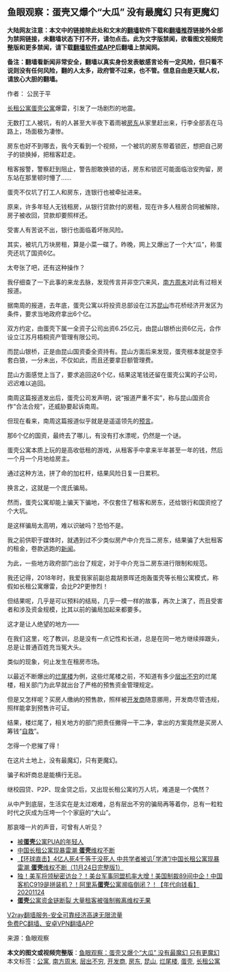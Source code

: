  <h2>鱼眼观察：蛋壳又爆个“大瓜” 没有最魔幻 只有更魔幻</h2> <p class="notice"><b>大陆网友注意：本文中的链接除此处和文末的<a href="https://github.com/bannedbook/fanqiang" >翻墙</a>软件下载和<a href="https://github.com/killgcd/justmysocks/blob/master/README.md">翻墙推荐</a>链接外全部为禁网链接，未翻墙状态下打不开，请勿点击。此为文字版禁闻，欲看图文视频完整版和更多禁闻，请下载<a href="https://github.com/bannedbook/fanqiang">翻墙软件或APP</a>后翻墙上禁闻网。</p><p>备注：翻墙看新闻非常安全，翻墙以真实身份发表敏感言论有一定风险，但只看不说则没有任何风险，翻的人太多，政府管不过来，也不管。信息自由是天赋人权，请放心大胆的翻墙。</b></p>  <div class="entry"> <p>作者： 公民于平</p> <p><a href="https://www.bannedbook.org/bnews/tag/%E9%95%BF%E7%A7%9F%E5%85%AC%E5%AF%93/" class="st_tag internal_tag" rel="tag" title="标签 长租公寓 下的日志">长租公寓</a><a href="https://www.bannedbook.org/bnews/tag/%E8%9B%8B%E5%A3%B3/" class="st_tag internal_tag" rel="tag" title="标签 蛋壳 下的日志">蛋壳</a><a href="https://www.bannedbook.org/bnews/tag/%E5%85%AC%E5%AF%93/" class="st_tag internal_tag" rel="tag" title="标签 公寓 下的日志">公寓</a>爆雷，引发了一场剧烈的地震。</p> <p>无数打工人被坑，有的人甚至大半夜下着雨被<a href="https://www.bannedbook.org/bnews/tag/%e6%88%bf%e4%b8%9c/" class="st_tag internal_tag" rel="tag" title="标签 房东 下的日志">房东</a>从家里赶出来，行李全部丢在马路上，场面极为凄惨。</p> <p>房东也好不到哪去，我今天看到一个视频，一个被坑的房东带着锁匠，想把自己房子的锁换掉，把租客赶走。</p> <p>租客报警，警察赶到阻止，警告胆敢换锁的话，房东和锁匠可能面临治安拘留，房东站在那里顿时懵了……</p> <p>蛋壳不仅坑了打工人和房东，连银行也被牵扯进来。</p> <p>原来，许多年轻人无钱租房，从银行贷款付的房租，现在许多人租房合同被解除，房子被收回，贷款却要照样还。</p> <p>受害人有苦说不出，银行也面临着坏账风险。</p> <p>其实，被坑几万块房租，算是小菜一碟了。昨晚，网上又爆出了一个大“瓜”，称蛋壳还坑了国资6亿。</p> <p>太夸张了吧，还有这种操作？</p>  <p>我仔细查了一下此事的来龙去脉，发现传言并非空穴来风，<a href="https://www.bannedbook.org/bnews/tag/%e5%8d%97%e6%96%b9%e5%91%a8%e6%9c%ab/" class="st_tag internal_tag" rel="tag" title="标签 南方周末 下的日志">南方周末</a>对此有过相关报道。</p> <p>据南周的报道，去年底，蛋壳公寓以将投资总部设在江苏<a href="https://www.bannedbook.org/bnews/tag/%E6%98%86%E5%B1%B1/" class="st_tag internal_tag" rel="tag" title="标签 昆山 下的日志">昆山</a>市花桥经济开发区为条件，要求当地政府拿出6个亿。</p> <p>双方约定，由蛋壳下属一全资子公司出资6.25亿元，由昆山银桥出资6亿元，合作设立江苏月梧桐资产管理有限公司。</p> <p>而昆山银桥，正是由昆山国资委全资持有。昆山方面后来发现，蛋壳根本就是空手套白狼，一分未出，不仅如此，而且还要拿巨额管理费。</p> <p>昆山方面感觉上当了，要求追回这6个亿，结果这笔钱还留在蛋壳公寓的子公司，迟迟难以追回。</p> <p>南周这篇报道发出后，蛋壳公司发声明，说“报道严重不实”，称与昆山国资合作“合法合规”，还威胁要起诉南周。</p> <p>但现在看来，南周这篇报道似乎就是是遥遥领先的<span class='wp_keywordlink'><a href="https://www.bannedbook.org/forum5/" title="预言玄学禁书下载" rel="nofollow">预言</a></span>。</p> <p>那6个亿的国资，最终去了哪儿，有没有打水漂呢，仍然是一个谜。</p> <p>蛋壳公寓本质上玩的是高收低租的游戏，从租客手中拿来半年甚至一年的钱，然后一个月一个月地给房主。</p> <p>通过这种方法，拼了命的加杠杆，结果风险日复一日累积。</p>  <p>换言之，这就是一个庞氏骗局。</p> <p>然而，蛋壳公寓却能上骗天下骗地，不仅套住了租客和房东，还给银行和国资挖了个大坑。</p> <p>是这样骗局太高明，难以识破吗？恐怕不是。</p> <p>我之前供职于媒体时，就遇到过不少类似房产中介充当二房东，结果骗了大批租客的租金，卷款逃跑的<span class='wp_keywordlink_affiliate'><a href="https://www.bannedbook.org/" title="新闻">新闻</a></span>。</p> <p>为此，一些地方政府部门出台了规定，对于中介充当二房东进行限制和规范。</p> <p>我还记得，2018年时，我爱我家前副总裁胡景晖还炮轰蛋壳等长租公寓模式，称假如长租公寓爆雷，会比P2P更惨烈！</p> <p>但结果呢，几乎是可以预料的结局，几乎一模一样的故事，再次上演了，而且受害者和涉及资金规模，比其以前的骗局加起来都要多。</p> <p>这才是让人绝望的地方——</p> <p>在我们这里，吃了教训，总是没有一点记性和长进，总是在同一地方继续摔跟头，总是让普通百姓充当冤大头。</p> <p>类似的现象，何止发生在租房市场。</p>  <p>以最近不断爆出的<a href="https://www.bannedbook.org/bnews/tag/%E7%83%82%E5%B0%BE%E6%A5%BC/" class="st_tag internal_tag" rel="tag" title="标签 烂尾楼 下的日志">烂尾楼</a>为例，这些烂尾楼之前，不知道有多少<a href="https://www.bannedbook.org/bnews/tag/%E5%B1%82%E5%87%BA%E4%B8%8D%E7%A9%B7/" class="st_tag internal_tag" rel="tag" title="标签 层出不穷 下的日志">层出不穷</a>的烂尾楼，相关部门为此早就出台了严格的预售资金管理规定。</p> <p>但是又怎样呢？买房人缴纳的预售款，照样被<a href="https://www.bannedbook.org/bnews/tag/%e5%bc%80%e5%8f%91%e5%95%86/" class="st_tag internal_tag" rel="tag" title="标签 开发商 下的日志">开发商</a>随意挪用，开发商尽管违规，照样能拿到预售许可证。</p> <p>结果，楼烂尾了，相关地方的部门把责任撇得一干二净，拿出的方案竟然是买房人筹钱“<span class='wp_keywordlink'><a href="https://www.bannedbook.org/forum5/topic42.html" title="萨斯、诚信与自救" target="_blank">自救</a></span>”。</p> <p>怎得一个悲摧了得！</p> <p>在这片土地上，没有最魔幻，只有更魔幻。</p> <p>骗子和奸商总是能横行无忌。</p> <p>继校园贷、P2P、现金贷之后，又出现长租公寓的万人坑，难道是一个偶然？</p> <p>从中产到底层，生活实在是太过艰难，总有层出不穷的骗局再等着你，总有一粒粒时代之灰成为压垮一个个家庭的“大山”。</p> <p>那哀嚎一片的声音，可曾有人听见？</p> <ul class='op-related-articles' title='相关阅读'> <li><a href='https://www.bannedbook.org/bnews/ssgc/20201125/1436646.html' target='_blank'>被<b>蛋壳</b>公寓PUA的年轻人</a></li> <li><a href='https://www.bannedbook.org/bnews/taiwannews/20201124/1436458.html' target='_blank'>中国长租公寓现暴雷潮 <b>蛋壳</b>维权不断</a></li> <li><a href='https://www.bannedbook.org/bnews/bannedvideo/20201124/1436408.html' target='_blank'>【环球直击】4亿人死4千等于没死人 中共学者被讥｢学渣”/中国长租公寓现暴雷潮 <b>蛋壳</b>维权不断（11月24日完整版1）</a></li> <li><a href='https://www.bannedbook.org/bnews/taiwannews/20201124/1436374.html' target='_blank'>独！美军将领秘密访台？！美台军事同盟机率大增！美国制裁89间中企！中国客机C919是拼装机？！阿里系<b>蛋壳</b>公寓濒临倒闭？！【年代向钱看】20201124</a></li> <li><a href='https://www.bannedbook.org/bnews/comments/20201124/1436189.html' target='_blank'><b>蛋壳</b>公寓资金链断裂 大量租客被强制搬离维权无果</a></li> </ul> <p class="texttj"> <a href="https://www.bannedbook.org/forum23/topic22702.html" target="_blank">V2ray翻墙服务-安全可靠经济高速无限流量</a><br/> <a href="https://github.com/bannedbook/fanqiang/wiki/%E7%A6%81%E9%97%BB%E7%BD%91%E5%AE%89%E5%8D%93%E7%BF%BB%E5%A2%99%E6%96%B0%E9%97%BBAPP" target="_blank">免费PC翻墙、安卓VPN翻墙APP</a></p><p> 来源：鱼眼观察 </p> <a name='sharetosocial'></a>       <div><b>本文的图文或视频完整版</b>：<a href='https://www.bannedbook.org/bnews/comments/20201126/1437273.html'>鱼眼观察：蛋壳又爆个“大瓜” 没有最魔幻 只有更魔幻</a></div>  </div><!--END ENTRY--> <div class="postfooter"> <div>本文标签：<a href="https://www.bannedbook.org/bnews/tag/%E5%85%AC%E5%AF%93/" rel="tag">公寓</a>, <a href="https://www.bannedbook.org/bnews/tag/%e5%8d%97%e6%96%b9%e5%91%a8%e6%9c%ab/" rel="tag">南方周末</a>, <a href="https://www.bannedbook.org/bnews/tag/%E5%B1%82%E5%87%BA%E4%B8%8D%E7%A9%B7/" rel="tag">层出不穷</a>, <a href="https://www.bannedbook.org/bnews/tag/%e5%bc%80%e5%8f%91%e5%95%86/" rel="tag">开发商</a>, <a href="https://www.bannedbook.org/bnews/tag/%e6%88%bf%e4%b8%9c/" rel="tag">房东</a>, <a href="https://www.bannedbook.org/bnews/tag/%E6%98%86%E5%B1%B1/" rel="tag">昆山</a>, <a href="https://www.bannedbook.org/bnews/tag/%E7%83%82%E5%B0%BE%E6%A5%BC/" rel="tag">烂尾楼</a>, <a href="https://www.bannedbook.org/bnews/tag/%E8%9B%8B%E5%A3%B3/" rel="tag">蛋壳</a>, <a href="https://www.bannedbook.org/bnews/tag/%E9%95%BF%E7%A7%9F%E5%85%AC%E5%AF%93/" rel="tag">长租公寓</a></div>  </div><!--END POSTFOOTER--> 